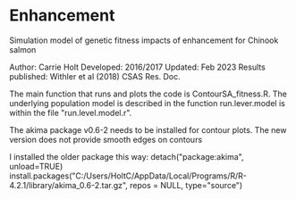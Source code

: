 # Enhancement
Simulation model of genetic fitness impacts of enhancement for Chinook salmon

Author: Carrie Holt
Developed: 2016/2017 
Updated: Feb 2023
Results published: Withler et al (2018) CSAS Res. Doc.

The main function that runs and plots the code is ContourSA_fitness.R. The underlying population model is described in the function run.lever.model is within the file "run.level.model.r". 

The akima package v0.6-2 needs to be installed for contour plots. The new version does not provide smooth edges on contours

I installed the older package this way:
detach("package:akima", unload=TRUE)
install.packages("C:/Users/HoltC/AppData/Local/Programs/R/R-4.2.1/library/akima_0.6-2.tar.gz", repos = NULL, type="source")